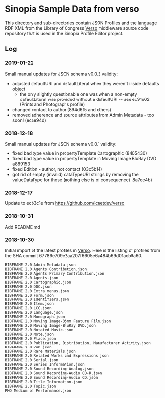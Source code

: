 # Sinopia Sample Data from verso
This directory and sub-directories contain JSON Profiles and the language RDF XML
from the Library of Congress [Verso][VERSO] middleware source code repository
that is used in the Sinopia Profile Editor project.

## Log

### 2019-01-22

Small manual updates for JSON schema v0.0.2 validity:

- adjusted defaultURI and defaultLiteral when they weren't inside defaults object
    - the only slightly questionable one was when a non-empty defaultLiteral was provided without a defaultURI -- see ec91e62 (Prints and Photographs profile)
- changed contact to author (894d6f5 and others)
- removed adherence and source attributes from Admin Metadata - too soon! (ecae94d)

### 2018-12-18

Small manual updates for JSON schema v0.0.1 validity:

- fixed bad type value in propertyTemplate Cartographic (8405430)
- fixed bad type value in propertyTemplate in Moving Image BluRay DVD a889153
- fixed Edition - author, not contact (03c5b14)
- got rid of empty (invalid) dataTypeURI strings by removing the valueDataType for those (nothing else is of consequence) (8a7ee4b)

### 2018-12-17
Update to ecb3c1e from https://github.com/lcnetdev/verso

### 2018-10-31
Add README.md

### 2018-10-30
Initial import of the latest profiles in [Verso][VERSO]. Here is the listing of
profiles from the SHA commit 67786e709e2aa207f6605e6a484b69d01acb9a60.

	BIBFRAME 2.0 Admin Metadata.json
	BIBFRAME 2.0 Agents Contribution.json
	BIBFRAME 2.0 Agents Primary Contribution.json
	BIBFRAME 2.0 Agents.json
	BIBFRAME 2.0 Cartographic.json
	BIBFRAME 2.0 DDC.json
	BIBFRAME 2.0 Extra menus.json
	BIBFRAME 2.0 Form.json
	BIBFRAME 2.0 Identifiers.json
	BIBFRAME 2.0 Item.json
	BIBFRAME 2.0 LCC.json
	BIBFRAME 2.0 Language.json
	BIBFRAME 2.0 Monograph.json
	BIBFRAME 2.0 Moving Image-35mm Feature Film.json
	BIBFRAME 2.0 Moving Image-BluRay DVD.json
	BIBFRAME 2.0 Notated Music.json
	BIBFRAME 2.0 Note.json
	BIBFRAME 2.0 Place.json
	BIBFRAME 2.0 Publication, Distribution, Manufacturer Activity.json
	BIBFRAME 2.0 RWO.json
	BIBFRAME 2.0 Rare Materials.json
	BIBFRAME 2.0 Related Works and Expressions.json
	BIBFRAME 2.0 Serial.json
	BIBFRAME 2.0 Series Information.json
	BIBFRAME 2.0 Sound Recording-Analog.json
	BIBFRAME 2.0 Sound Recording-Audio CD-R.json
	BIBFRAME 2.0 Sound Recording-Audio CD.json
	BIBFRAME 2.0 Title Information.json
	BIBFRAME 2.0 Topic.json
	PMO Medium of Performance.json


[VERSO]: https://github.com/lcnetdev/verso
